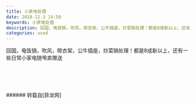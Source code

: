 ```yaml
---
title: 小家电处理
date: 2018-12-3 14:50
keywords: 小家电处理
description: 回国，电饭锅，吹风，晾衣架，公牛插座，炒菜锅处理！都是8成新以上，还有一些日常小家电随甩卖赠送
categories: used
---
```

<td class="t_f" id="postmessage_2398893">

回国，电饭锅，吹风，晾衣架，公牛插座，炒菜锅处理！都是8成新以上，还有一些日常小家电随甩卖赠送<br/>
<img alt="" border="0" class="zoom" data-cf-modified-2dc742fabbc9f0aa946f36fc-="" file="http://www.flw.ph/data/appbyme/upload/image/201812/03/JeGvYtetdFXf.jpg" id="aimg_fC4I4" lazyloadthumb="1" onclick="" onmouseover="" src="http://www.flw.ph/data/appbyme/upload/image/201812/03/JeGvYtetdFXf.jpg"/><br/>
<br/>
<img alt="" border="0" class="zoom" data-cf-modified-2dc742fabbc9f0aa946f36fc-="" file="http://www.flw.ph/data/appbyme/upload/image/201812/03/9MF6ejncxze4.jpg" id="aimg_m118W" lazyloadthumb="1" onclick="" onmouseover="" src="http://www.flw.ph/data/appbyme/upload/image/201812/03/9MF6ejncxze4.jpg"/><br/>
<br/>
<img alt="" border="0" class="zoom" data-cf-modified-2dc742fabbc9f0aa946f36fc-="" file="http://www.flw.ph/data/appbyme/upload/image/201812/03/GHSGMpq7nRXu.jpg" id="aimg_UXSMy" lazyloadthumb="1" onclick="" onmouseover="" src="http://www.flw.ph/data/appbyme/upload/image/201812/03/GHSGMpq7nRXu.jpg"/><br/>
<br/>
<img alt="" border="0" class="zoom" data-cf-modified-2dc742fabbc9f0aa946f36fc-="" file="http://www.flw.ph/data/appbyme/upload/image/201812/03/as34aSwcgeIP.jpg" id="aimg_uE6cE" lazyloadthumb="1" onclick="" onmouseover="" src="http://www.flw.ph/data/appbyme/upload/image/201812/03/as34aSwcgeIP.jpg"/><br/>
<br/>
</td>
###### 转载自[菲龙网]